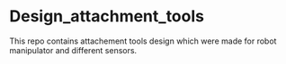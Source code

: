 # Design_attachment_tools

This repo contains attachement tools design which were made for robot manipulator and different sensors.
